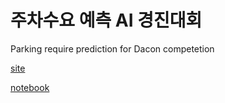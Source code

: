 # 주차수요 예측 AI 경진대회
Parking require prediction for Dacon competetion

[site](https://dacon.io/competitions/official/235745/overview/description)

[notebook](https://github.com/Tripleler/Competition/blob/main/%EC%A3%BC%EC%B0%A8%EC%88%98%EC%9A%94%20%EC%98%88%EC%B8%A1%20AI%20%EA%B2%BD%EC%A7%84%EB%8C%80%ED%9A%8C/%EB%8D%B0%EC%9D%B4%EC%BD%98_%ED%9A%8C%EA%B7%80%EB%B6%84%EC%84%9D.ipynb
)